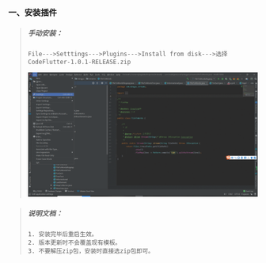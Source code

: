 ### 一、安装插件

> ##### 手动安装：
>
> ```
> File--->Setttings--->Plugins--->Install from disk--->选择CodeFlutter-1.0.1-RELEASE.zip
> ```
>
> ![手动安装](./本地安装.gif "手动安装")

> ##### 说明文档：
> ``` 说明文档：
> 1. 安装完毕后重启生效。
> 2. 版本更新时不会覆盖现有模板。
> 3. 不要解压zip包，安装时直接选zip包即可。
> ```

